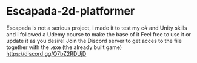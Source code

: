 # Escapada-2d-platformer
Escapada is not a serious project, i made it to test my c# and Unity skills and i followed a Udemy course to make the base of it
Feel free to use it or update it as you desire!
Join the Discord server to get acces to the file together with the .exe (the already built game)
https://discord.gg/Q7bZ2RDUjD
